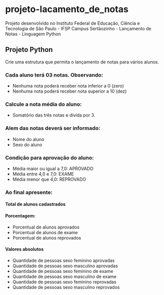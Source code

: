 # projeto-lacamento_de_notas
Projeto desenvolvido no Instituto Federal de Educação, Ciência e Tecnologia de São Paulo - IFSP Campus Sertãozinho - Lançamento de Notas - Linguagem Python 
## Projeto Python

Crie uma estrutura que permita o lançamento de notas para vários alunos.

### Cada aluno terá 03 notas. Observando:
- Nenhuma nota poderá receber nota inferior a 0 (zero)
- Nenhuma nota poderá receber nota superior a 10 (dez)

### Calcule a nota média do aluno:
- Somatório das três notas e divida por 3.

### Alem das notas deverá ser informado:
- Nome do aluno
- Sexo do aluno

### Condição para aprovação do aluno:

- Média maior ou igual a 7,0: APROVADO
- Média entre 4,0 e 7,0: EXAME
- Média menor que 4,0: REPROVADO


### Ao final apresente:

#### Total de alunos cadastrados

#### Porcentagem:
- Porcentual de alunos aprovados
- Porcentual de alunos de exame
- Porcentual de alunos reprovados

#### Valores absolutos
- Quantidade de pessoas sexo feminino aprovadas
- Quantidade de pessoas sexo masculino aprovadas
- Quantidade de pessoas sexo feminino de exame
- Quantidade de pessoas sexo masculino de exame
- Quantidade de pessoas sexo feminino reprovadas
- Quantidade de pessoas sexo masculino reprovados




 
